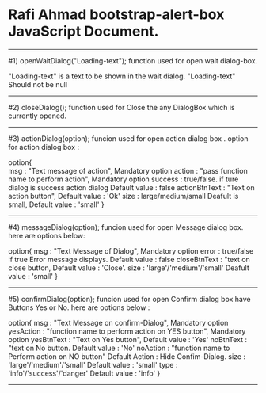 # Rafi Ahmad bootstrap-alert-box JavaScript Document.
 
 ------------------------------------------------------------------------------------------------------------------------------------
 
 #1) openWaitDialog("Loading-text");
 function used for open wait dialog-box.
 
 "Loading-text" is a text to be shown in the wait dialog.
 "Loading-text" Should not be null
 
 -------------------------------------------------------------------------------------------------------------------------------------
 
 #2) closeDialog();
 function used for Close the any DialogBox which is currently opened.
 
 -------------------------------------------------------------------------------------------------------------------------------------
 
 #3) actionDialog(option);
 funcion used for open action dialog box .
 option for action dialog box :
 
 option{        
 msg : "Text message of action",                                    Mandatory option
 action :  "pass function name to perform action",                  Mandatory option
 success : true/false.  if ture dialog is success action dialog     Default value : false
 actionBtnText :  "Text on action button",                          Default value : 'Ok'
 size :   large/medium/small  Deafult is small,                     Default value : 'small'
 }
 
 -------------------------------------------------------------------------------------------------------------------------------------
 
 #4) messageDialog(option);
 funcion used for open Message dialog box. here are options below:
 
 option{
 msg : "Text Message of Dialog",                          Mandatory option
 error : true/false  if true Error message displays.      Default value : false
 closeBtnText :  "text on close button,                   Default value : 'Close'.
 size :  'large'/'medium'/'small'                         Deafult value : 'small'
 }
 
 -------------------------------------------------------------------------------------------------------------------------------------
 
 #5) confirmDialog(option);
 funcion used for open Confirm dialog box have Buttons Yes or No. here are options below :
 
 option{
 msg : "Text Message on confirm-Dialog",                         Mandatory option
 yesAction :  "function name to perform action on YES button",   Mandatory option
 yesBtnText :  "Text on Yes button",                             Default value  : 'Yes'
 noBtnText :  "text on No button.                                Default value  : 'No'
 noAction :  "function name to Perform action on NO button"      Default Action : Hide Confim-Dialog.
 size :   'large'/'medium'/'small'                               Default value  : 'small'
 type :   'info'/'success'/'danger'                              Default value  : 'info'
 }
 
 --------------------------------------------------------------------------------------------------------------------------------------
 